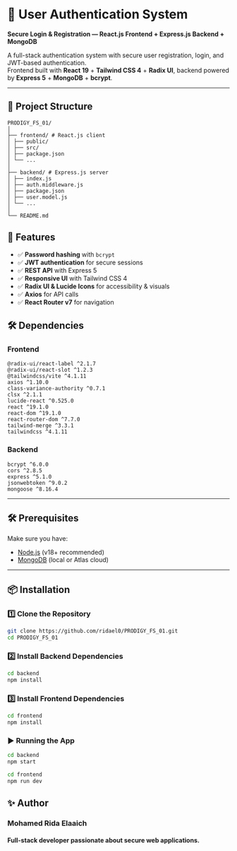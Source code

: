# 🔐 User Authentication System  
**Secure Login & Registration — React.js Frontend + Express.js Backend + MongoDB**

A full-stack authentication system with secure user registration, login, and JWT-based authentication.  
Frontend built with **React 19** + **Tailwind CSS 4** + **Radix UI**, backend powered by **Express 5** + **MongoDB** + **bcrypt**.

---

## 📂 Project Structure
```
PRODIGY_FS_01/
│
├── frontend/ # React.js client
│ ├── public/   
│ ├── src/
│ ├── package.json
│ └── ...
│
├── backend/ # Express.js server
│ ├── index.js
│ ├── auth.middleware.js
│ ├── package.json
│ ├── user.model.js
│ └── ...
│
└── README.md
```

## 🚀 Features
- ✅ **Password hashing** with `bcrypt`
- ✅ **JWT authentication** for secure sessions
- ✅ **REST API** with Express 5
- ✅ **Responsive UI** with Tailwind CSS 4
- ✅ **Radix UI & Lucide Icons** for accessibility & visuals
- ✅ **Axios** for API calls
- ✅ **React Router v7** for navigation

## 🛠 Dependencies

### **Frontend**
```
@radix-ui/react-label ^2.1.7
@radix-ui/react-slot ^1.2.3
@tailwindcss/vite ^4.1.11
axios ^1.10.0
class-variance-authority ^0.7.1
clsx ^2.1.1
lucide-react ^0.525.0
react ^19.1.0
react-dom ^19.1.0
react-router-dom ^7.7.0
tailwind-merge ^3.3.1
tailwindcss ^4.1.11
```

### **Backend**
```
bcrypt ^6.0.0
cors ^2.8.5
express ^5.1.0
jsonwebtoken ^9.0.2
mongoose ^8.16.4
```
---

## 🛠 Prerequisites
Make sure you have:
- [Node.js](https://nodejs.org/) (v18+ recommended)
- [MongoDB](https://www.mongodb.com/) (local or Atlas cloud)

---

## 📦 Installation

### 1️⃣ Clone the Repository
```bash
git clone https://github.com/ridael0/PRODIGY_FS_01.git
cd PRODIGY_FS_01
```
### 2️⃣ Install Backend Dependencies
```bash
cd backend
npm install
```
### 3️⃣ Install Frontend Dependencies
```bash
cd frontend
npm install
```

### ▶️ Running the App
```bash
cd backend
npm start

cd frontend
npm run dev
```
## ✨ Author
### Mohamed Rida Elaaich
#### Full-stack developer passionate about secure web applications.